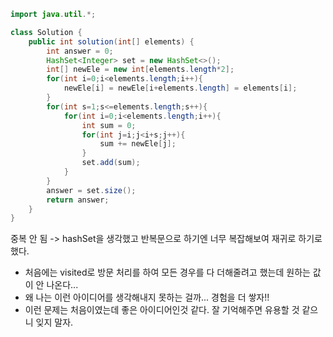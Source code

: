 ```java
import java.util.*;

class Solution {
    public int solution(int[] elements) {
        int answer = 0;
        HashSet<Integer> set = new HashSet<>();
        int[] newEle = new int[elements.length*2];
        for(int i=0;i<elements.length;i++){
            newEle[i] = newEle[i+elements.length] = elements[i];
        }
        for(int s=1;s<=elements.length;s++){
            for(int i=0;i<elements.length;i++){
                int sum = 0;
                for(int j=i;j<i+s;j++){
                    sum += newEle[j];
                }
                set.add(sum);
            }
        }
        answer = set.size();
        return answer;
    }
}
```

중복 안 됨 -> hashSet을 생각했고 반복문으로 하기엔 너무 복잡해보여 재귀로 하기로 했다.  
- 처음에는 visited로 방문 처리를 하여 모든 경우를 다 더해줄려고 했는데 원하는 값이 안 나온다...
- 왜 나는 이런 아이디어를 생각해내지 못하는 걸까... 경험을 더 쌓자!!
- 이런 문제는 처음이였는데 좋은 아이디어인것 같다. 잘 기억해주면 유용할 것 같으니 잊지 말자.  
